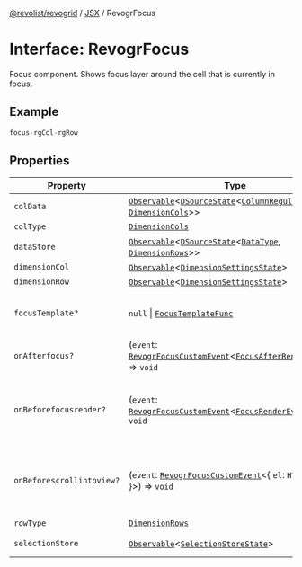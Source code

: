 [@revolist/revogrid](README.md) / [JSX](Namespace.JSX.md) / RevogrFocus

# Interface: RevogrFocus

Focus component. Shows focus layer around the cell that is currently in focus.

## Example

```ts
focus-rgCol-rgRow
```

## Properties

| Property | Type | Description | Defined in |
| ------ | ------ | ------ | ------ |
| `colData` | [`Observable`](TypeAlias.Observable.md)\<[`DSourceState`](TypeAlias.DSourceState.md)\<[`ColumnRegular`](Interface.ColumnRegular.md), [`DimensionCols`](TypeAlias.DimensionCols.md)\>\> | Column source | [src/components.d.ts:1844](https://github.com/revolist/revogrid/blob/e3c4d102f429c82d34023490b300d210ef8d9573/src/components.d.ts#L1844) |
| `colType` | [`DimensionCols`](TypeAlias.DimensionCols.md) | Column type | [src/components.d.ts:1848](https://github.com/revolist/revogrid/blob/e3c4d102f429c82d34023490b300d210ef8d9573/src/components.d.ts#L1848) |
| `dataStore` | [`Observable`](TypeAlias.Observable.md)\<[`DSourceState`](TypeAlias.DSourceState.md)\<[`DataType`](TypeAlias.DataType.md), [`DimensionRows`](TypeAlias.DimensionRows.md)\>\> | Data rows source | [src/components.d.ts:1852](https://github.com/revolist/revogrid/blob/e3c4d102f429c82d34023490b300d210ef8d9573/src/components.d.ts#L1852) |
| `dimensionCol` | [`Observable`](TypeAlias.Observable.md)\<[`DimensionSettingsState`](Interface.DimensionSettingsState.md)\> | Dimension settings X | [src/components.d.ts:1856](https://github.com/revolist/revogrid/blob/e3c4d102f429c82d34023490b300d210ef8d9573/src/components.d.ts#L1856) |
| `dimensionRow` | [`Observable`](TypeAlias.Observable.md)\<[`DimensionSettingsState`](Interface.DimensionSettingsState.md)\> | Dimension settings Y | [src/components.d.ts:1860](https://github.com/revolist/revogrid/blob/e3c4d102f429c82d34023490b300d210ef8d9573/src/components.d.ts#L1860) |
| `focusTemplate?` | `null` \| [`FocusTemplateFunc`](TypeAlias.FocusTemplateFunc.md) | Focus template custom function. Can be used to render custom focus layer. | [src/components.d.ts:1864](https://github.com/revolist/revogrid/blob/e3c4d102f429c82d34023490b300d210ef8d9573/src/components.d.ts#L1864) |
| `onAfterfocus?` | (`event`: [`RevogrFocusCustomEvent`](Interface.RevogrFocusCustomEvent.md)\<[`FocusAfterRenderEvent`](Interface.FocusAfterRenderEvent.md)\>) => `void` | Used to setup properties after focus was rendered | [src/components.d.ts:1868](https://github.com/revolist/revogrid/blob/e3c4d102f429c82d34023490b300d210ef8d9573/src/components.d.ts#L1868) |
| `onBeforefocusrender?` | (`event`: [`RevogrFocusCustomEvent`](Interface.RevogrFocusCustomEvent.md)\<[`FocusRenderEvent`](Interface.FocusRenderEvent.md)\>) => `void` | Before focus render event. Can be prevented by event.preventDefault(). If preventDefault used slot will be rendered. | [src/components.d.ts:1872](https://github.com/revolist/revogrid/blob/e3c4d102f429c82d34023490b300d210ef8d9573/src/components.d.ts#L1872) |
| `onBeforescrollintoview?` | (`event`: [`RevogrFocusCustomEvent`](Interface.RevogrFocusCustomEvent.md)\<\{ `el`: `HTMLElement`; \}\>) => `void` | Before focus changed verify if it's in view and scroll viewport into this view Can be prevented by event.preventDefault() | [src/components.d.ts:1876](https://github.com/revolist/revogrid/blob/e3c4d102f429c82d34023490b300d210ef8d9573/src/components.d.ts#L1876) |
| `rowType` | [`DimensionRows`](TypeAlias.DimensionRows.md) | Row type | [src/components.d.ts:1880](https://github.com/revolist/revogrid/blob/e3c4d102f429c82d34023490b300d210ef8d9573/src/components.d.ts#L1880) |
| `selectionStore` | [`Observable`](TypeAlias.Observable.md)\<[`SelectionStoreState`](TypeAlias.SelectionStoreState.md)\> | Selection, range, focus for selection | [src/components.d.ts:1884](https://github.com/revolist/revogrid/blob/e3c4d102f429c82d34023490b300d210ef8d9573/src/components.d.ts#L1884) |
